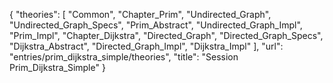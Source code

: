{
    "theories": [
        "Common",
        "Chapter_Prim",
        "Undirected_Graph",
        "Undirected_Graph_Specs",
        "Prim_Abstract",
        "Undirected_Graph_Impl",
        "Prim_Impl",
        "Chapter_Dijkstra",
        "Directed_Graph",
        "Directed_Graph_Specs",
        "Dijkstra_Abstract",
        "Directed_Graph_Impl",
        "Dijkstra_Impl"
    ],
    "url": "entries/prim_dijkstra_simple/theories",
    "title": "Session Prim_Dijkstra_Simple"
}